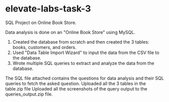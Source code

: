 # elevate-labs-task-3
SQL Project on Online Book Store.

Data analysis is done on an "Online Book Store" using MySQL.

1) Created the database from scratch and then created the 3 tables: books, customers, and orders.
2) Used "Data Table Import Wizard" to input the data from the CSV file to the database.
3) Wrote multiple SQL queries to extract and analyze the data from the database.

The SQL file attached contains the questions for data analysis and their SQL queries to fetch the asked question.
Uploaded all the 3 tables in the table.zip file
Uploaded all the screenshots of the query output to the queries_output.zip file.
